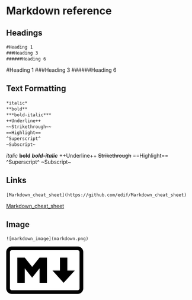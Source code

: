 # Markdown reference

## Headings

```
#Heading 1
###Heading 3
######Heading 6
```

#Heading 1
###Heading 3
######Heading 6


## Text Formatting

```
*italic*
**bold**
***bold-italic***
++Underline++
~~Strikethrough~~
==Highlight==
^Superscript^
~Subscript~
```

*italic*
**bold**
***bold-italic***
++Underline++
~~Strikethrough~~
==Highlight==
^Superscript^
~Subscript~

## Links

```
[Markdown_cheat_sheet](https://github.com/edif/Markdown_cheat_sheet)
```

[Markdown_cheat_sheet](https://github.com/edif/Markdown_cheat_sheet)


## Image

```
![markdown_image](markdown.png)
```
![markdown image](markdown.png)
